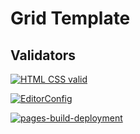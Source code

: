 # Grid Template

## Validators

[![HTML CSS valid](https://github.com/BordianDan/grid-template/actions/workflows/HTML5Validator.yml/badge.svg)](https://github.com/BordianDan/grid-template/actions/workflows/HTML5Validator.yml)

[![EditorConfig](https://github.com/BordianDan/grid-template/actions/workflows/EditorConfig.yml/badge.svg)](https://github.com/BordianDan/grid-template/actions/workflows/EditorConfig.yml)

[![pages-build-deployment](https://github.com/BordianDan/grid-template/actions/workflows/pages/pages-build-deployment/badge.svg)](https://github.com/BordianDan/grid-template/actions/workflows/pages/pages-build-deployment)
